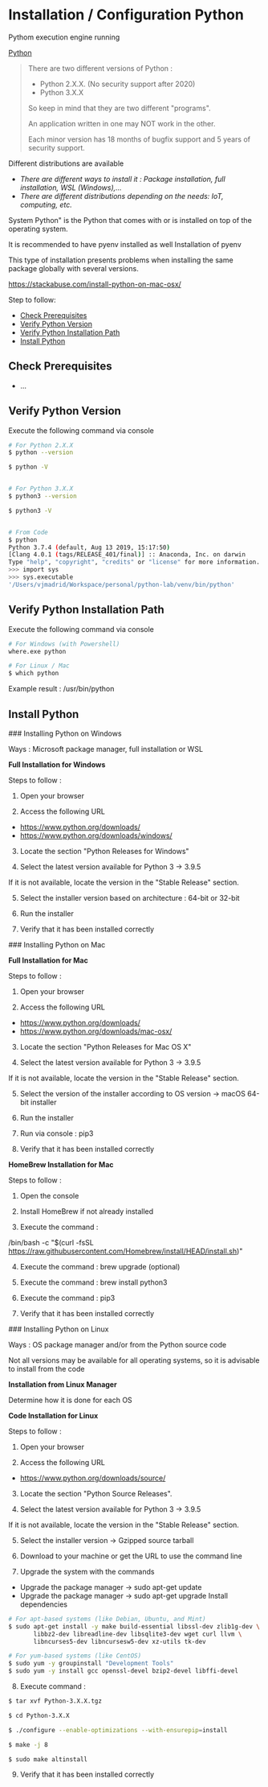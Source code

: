 # Installation / Configuration Python

Pythom execution engine running

[Python](https://www.python.org/)

>
>There are two different versions of Python :
>
> * Python 2.X.X. (No security support after 2020)
> * Python 3.X.X
>
>So keep in mind that they are two different "programs".
>
>An application written in one may NOT work in the other.
>
>Each minor version has 18 months of bugfix support and 5 years of security support.

Different distributions are available

 * *There are different ways to install it : Package installation, full installation, WSL (Windows),...*
 * *There are different distributions depending on the needs: IoT, computing, etc.*

System Python" is the Python that comes with or is installed on top of the operating system.

It is recommended to have pyenv installed as well Installation of pyenv

This type of installation presents problems when installing the same package globally with several versions.

https://stackabuse.com/install-python-on-mac-osx/





Step to follow:

- [Check Prerequisites](#check-prerequisites)
- [Verify Python Version](#verify-python-version)
- [Verify Python Installation Path](#verify-python-installation-path)
- [Install Python](#install-python)






## <a name="check-prerequisites">Check Prerequisites</a>

* ...





## <a name="verify-python-version">Verify Python Version</a>

Execute the following command via console

```bash
# For Python 2.X.X
$ python --version

$ python -V


# For Python 3.X.X
$ python3 --version

$ python3 -V


# From Code
$ python
Python 3.7.4 (default, Aug 13 2019, 15:17:50)
[Clang 4.0.1 (tags/RELEASE_401/final)] :: Anaconda, Inc. on darwin
Type "help", "copyright", "credits" or "license" for more information.
>>> import sys
>>> sys.executable
'/Users/vjmadrid/Workspace/personal/python-lab/venv/bin/python'
```





## <a name="verify-python-installation-path">Verify Python Installation Path</a>

Execute the following command via console

```bash
# For Windows (with Powershell)
where.exe python

# For Linux / Mac
$ which python
```

Example result : /usr/bin/python




## <a name="install-python">Install Python</a>


### Installing Python on Windows

Ways : Microsoft package manager, full installation or WSL

**Full Installation for Windows**

Steps to follow :

1. Open your browser

2. Access the following URL 

 * https://www.python.org/downloads/
 * https://www.python.org/downloads/windows/

3. Locate the section "Python Releases for Windows"

4. Select the latest version available for Python 3 → 3.9.5

If it is not available, locate the version in the "Stable Release" section.

5. Select the installer version based on architecture : 64-bit or 32-bit

6. Run the installer

7. Verify that it has been installed correctly



### Installing Python on Mac


**Full Installation for Mac**

Steps to follow :

1. Open your browser

2. Access the following URL 

 * https://www.python.org/downloads/
 * https://www.python.org/downloads/mac-osx/

3. Locate the section "Python Releases for Mac OS X"

4. Select the latest version available for Python 3 → 3.9.5

If it is not available, locate the version in the "Stable Release" section.

5. Select the version of the installer according to OS version → macOS 64-bit installer

6. Run the installer

7. Run via console : pip3

8. Verify that it has been installed correctly



**HomeBrew Installation for Mac**

Steps to follow :

1. Open the console

2. Install HomeBrew if not already installed

3. Execute the command : 

/bin/bash -c "$(curl -fsSL https://raw.githubusercontent.com/Homebrew/install/HEAD/install.sh)"

4. Execute the command : brew upgrade (optional)

5. Execute the command : brew install python3

6. Execute the command : pip3

7. Verify that it has been installed correctly





### Installing Python on Linux

Ways : OS package manager and/or from the Python source code

Not all versions may be available for all operating systems, so it is advisable to install from the code

**Installation from Linux Manager**

Determine how it is done for each OS


**Code Installation for Linux**

Steps to follow :

1. Open your browser

2. Access the following URL 

* https://www.python.org/downloads/source/

3. Locate the section "Python Source Releases".

4. Select the latest version available for Python 3 → 3.9.5

If it is not available, locate the version in the "Stable Release" section.

5. Select the installer version → Gzipped source tarball

6. Download to your machine or get the URL to use the command line

7. Upgrade the system with the commands

 * Upgrade the package manager → sudo apt-get update
 * Upgrade the package manager → sudo apt-get upgrade
Install dependencies

```bash
# For apt-based systems (like Debian, Ubuntu, and Mint)
$ sudo apt-get install -y make build-essential libssl-dev zlib1g-dev \
       libbz2-dev libreadline-dev libsqlite3-dev wget curl llvm \
       libncurses5-dev libncursesw5-dev xz-utils tk-dev

# For yum-based systems (like CentOS)
$ sudo yum -y groupinstall "Development Tools"
$ sudo yum -y install gcc openssl-devel bzip2-devel libffi-devel
```

8. Execute command :

```bash
$ tar xvf Python-3.X.X.tgz

$ cd Python-3.X.X

$ ./configure --enable-optimizations --with-ensurepip=install

$ make -j 8

$ sudo make altinstall
```

9. Verify that it has been installed correctly

